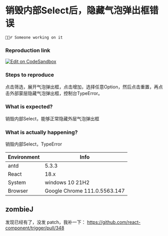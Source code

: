 # 销毁内部Select后，隐藏气泡弹出框错误

`👷🏻‍♂️ Someone working on it`

### Reproduction link

[![Edit on CodeSandbox](https://codesandbox.io/static/img/play-codesandbox.svg)](https://codesandbox.io/s/antd-reproduction-template-forked-9wwtb3?file=/index.js)

### Steps to reproduce

点击筛选，展开气泡弹出框，点击增加，选择任意Option，然后点击重置，再点击外部蒙层隐藏气泡弹出框，控制台TypeError。

### What is expected?

销毁内部Select，能够正常隐藏外层气泡弹出框

### What is actually happening?

销毁内部Select，TypeError

| Environment | Info                         |
| ----------- | ---------------------------- |
| antd        | 5.3.3                        |
| React       | 18.x                         |
| System      | windows 10 21H2              |
| Browser     | Google Chrome 111.0.5563.147 |

<!-- generated by ant-design-issue-helper. DO NOT REMOVE -->

## zombieJ

发现已经有了，没发 patch，我补一下：
https://github.com/react-component/trigger/pull/348
